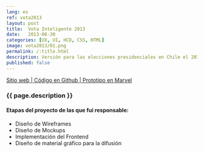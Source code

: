 ```yaml
---
lang: es
ref: vota2013
layout: post
title:  Vota Inteligente 2013
date:   2013-06-30
categories: [UX, UI, HCD, CSS, HTML]
image: vota2013/01.png
permalink: /:title.html
description: Versión para las elecciones presidenciales en Chile el 2013 del proyecto VotaInteligente de Ciudadano Inteligente. Su objetivo es la participación activa e informada de los ciudadanos en las elecciones.
published: false
---
```


<p>
<a href="http://votainteligente.cl/" target="_blank"><i class="fa fa-external-link-square" aria-hidden="true"></i> Sitio web | </a>
<a href="https://github.com/ciudadanointeligente/votainteligente-portal-electoral" target="_blank"><i class="fa fa-github" aria-hidden="true"></i> Código en Github | </a>
<a href="https://marvelapp.com/j72287" target="_blank"><i class="fa fa-file-image-o" aria-hidden="true"></i> Prototipo en Marvel</a>
</p>

<h3>{{ page.description }}</h3>

<h4>Etapas del proyecto de las que fui responsable:</h4>
<ul class="linea list-unstyled">
  <li>Diseño de Wireframes</li>
  <li>Diseño de Mockups</li>
  <li>Implementación del Frontend</li>
  <li>Diseño de material gráfico para la difusión</li>
</ul>

<div class="main-slider">
  <div class="item"><img alt="" src="{{ site.baseurl }}img/content/vota2013/01.png" class="img-responsive"></div>
  <div class="item"><img alt="" src="{{ site.baseurl }}img/content/vota2013/02.png" class="img-responsive"></div>
</div>
